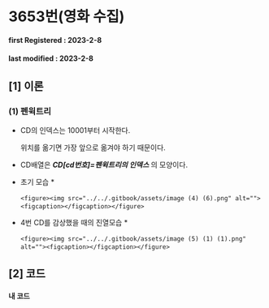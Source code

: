 # 3653번(영화 수집)

#### **first Registered : 2023-2-8**

#### last modified : **2023-2-8**

## \[1] 이론

### (1) 펜윅트리

*   CD의 인덱스는 10001부터 시작한다.

    위치를 옮기면 가장 앞으로 옮겨야 하기 때문이다.
* CD배열은 _**CD\[cd번호]=펜윅트리의 인덱스**_ 의 모양이다.
* 초기 모습
  *

      <figure><img src="../../.gitbook/assets/image (4) (6).png" alt=""><figcaption></figcaption></figure>


* 4번 CD를 감상했을 때의 진열모습
  *

      <figure><img src="../../.gitbook/assets/image (5) (1) (1).png" alt=""><figcaption></figcaption></figure>

## \[2] 코드

#### 내 코드

```cpp
```
